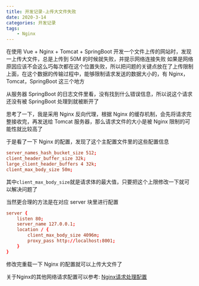 ```yaml
---
title: 开发记录-上传大文件失败
date: 2020-3-14
categories: 开发记录
tags:
    - Nginx
---
```


在使用 Vue + Nginx + Tomcat + SpringBoot 开发一个文件上传的网站时，发现一上传大文件，总是上传到 50M 的时候就失败，并提示网络连接失败
如果是网络原因应该不会这么巧每次都在这个位置失败，所以把问题的关键点放在了上传限制上面，在这个数据的传输过程中，能够限制请求发送的数据大小的，有 Nginx，Tomcat，SpringBoot 这三个地方
<!--more-->
从服务器 SpringBoot 的日志文件里看，没有找到什么错误信息，所以说这个请求还没有被 SpringBoot 处理到就被断开了

思考了一下，我是采用 Nginx 反向代理，根据 Nginx 的缓存机制，会先将请求完整接收完，再发送给 Tomcat 服务器，那么请求文件的大小是被 Nginx 限制的可能性就比较高了

于是看了一下 Nginx 的配置，发现了这个主配置文件里的这些配置信息

```conf
server_names_hash_bucket_size 512;
client_header_buffer_size 32k;
large_client_header_buffers 4 32k;
client_max_body_size 50m;
```

其中`client_max_body_size`就是请求体的最大值，只要把这个上限修改一下就可以解决问题了

当然更合理的方法是在对应 server 块里进行配置

```conf
server {
    listen 80;
    server_name 127.0.0.1;
    location / {
        client_max_body_size 4096m;
        proxy_pass http://localhost:8001;
    }
}
```

修改完重载一下 Nginx 的配置就可以上传大文件了

关于Nginx的其他网络请求配置可以参考: [Nginx请求处理配置](../Nginx请求处理配置)
